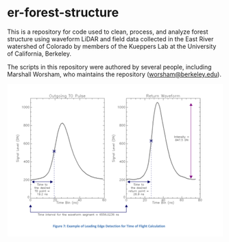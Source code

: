 # er-forest-structure

This is a repository for code used to clean, process, and analyze forest structure using waveform LiDAR and field data collected in the East River watershed of Colorado by members of the Kueppers Lab at the University of California, Berkeley.

The scripts in this repository were authored by several people, including Marshall Worsham, who maintains the repository (worsham@berkeley.edu).

![waveform](https://github.com/hmworsham/eastriver/blob/main/leading_edge_detection.png)
